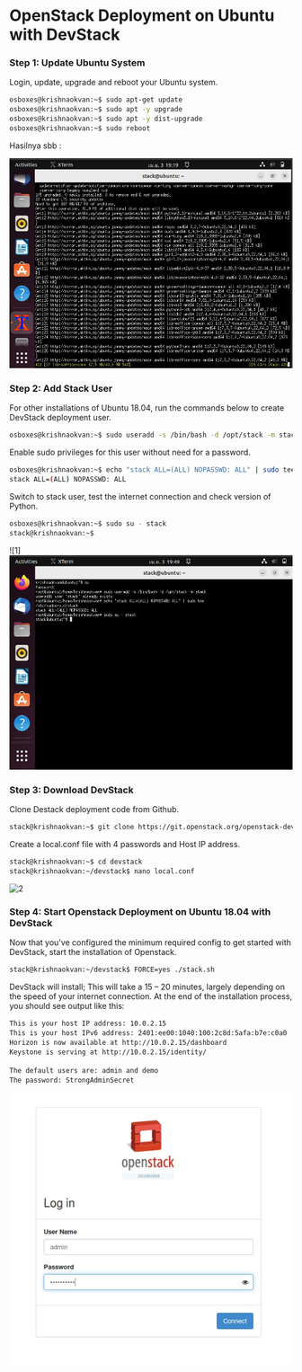# OpenStack Deployment on Ubuntu with DevStack
### Step 1: Update Ubuntu System
Login, update, upgrade and reboot your Ubuntu system.
```bash
osboxes@krishnaokvan:~$ sudo apt-get update
osboxes@krishnaokvan:~$ sudo apt -y upgrade
osboxes@krishnaokvan:~$ sudo apt -y dist-upgrade
osboxes@krishnaokvan:~$ sudo reboot
```
Hasilnya sbb :

![01](ss/1.jpg)



### Step 2: Add Stack User
For other installations of Ubuntu 18.04, run the commands below to create DevStack deployment user.
```bash
osboxes@krishnaokvan:~$ sudo useradd -s /bin/bash -d /opt/stack -m stack
```
Enable sudo privileges for this user without need for a password.
```bash
osboxes@krishnaokvan:~$ echo "stack ALL=(ALL) NOPASSWD: ALL" | sudo tee /etc/sudoers.d/stack
stack ALL=(ALL) NOPASSWD: ALL
```
Switch to stack user, test the internet connection and check version of Python.
```bash
osboxes@krishnaokvan:~$ sudo su - stack
stack@krishnaokvan:~$ 
```
![1]![01](ss/2.jpg)

### Step 3: Download DevStack
Clone Destack deployment code from Github.
```bash
stack@krishnaokvan:~$ git clone https://git.openstack.org/openstack-dev/devstack
```
Create a local.conf file with 4 passwords and Host IP address.
```bash
stack@krishnaokvan:~$ cd devstack
stack@krishnaokvan:~/devstack$ nano local.conf
```
![2](gambar/devstack-installation(2).jpg)
### Step 4: Start Openstack Deployment on Ubuntu 18.04 with DevStack
Now that you’ve configured the minimum required config to get started with DevStack, start the installation of Openstack.
```bash
stack@krishnaokvan:~/devstack$ FORCE=yes ./stack.sh
```
DevStack will install;
This will take a 15 – 20 minutes, largely depending on the speed of your internet connection. At the end of the installation process, you should see output like this:
```bash
This is your host IP address: 10.0.2.15
This is your host IPv6 address: 2401:ee00:1040:100:2c8d:5afa:b7e:c0a0
Horizon is now available at http://10.0.2.15/dashboard
Keystone is serving at http://10.0.2.15/identity/

The default users are: admin and demo
The password: StrongAdminSecret
```
![3](ss/devstack-dashboard.jpg)
